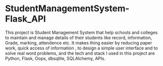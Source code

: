 # StudentManagementSystem-Flask_API


This project is Student Management System that help schools and colleges to maintain and manage details of their students like record, information, Grade, marking, attendence etc. It makes thing easier by reducing paper work, quick access of information , to design a simple user interface and to solve real word problems, and the tech and stack I used in this project are Python, Flask, Oops, dbsqlite, SQLAlchemy, APIs.
